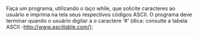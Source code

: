 Faça um programa, utilizando o laço while, que solicite caracteres ao usuário e imprima na tela seus respectivos códigos ASCII. O programa deve terminar quando o usuário digitar a o caractere ‘#’ (dica: consulte a tabela ASCII -http://www.asciitable.com/);
